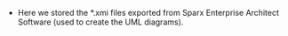 * Here we stored the *.xmi files exported from Sparx Enterprise Architect Software (used to create the UML diagrams).